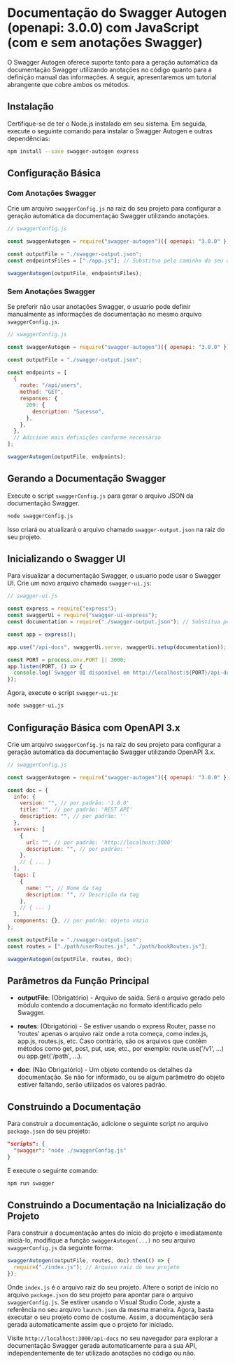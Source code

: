 # Documentação do Swagger Autogen (openapi: 3.0.0) com JavaScript (com e sem anotações Swagger)

O Swagger Autogen oferece suporte tanto para a geração automática da documentação Swagger utilizando anotações no código quanto para a definição manual das informações. A seguir, apresentaremos um tutorial abrangente que cobre ambos os métodos.

## Instalação

Certifique-se de ter o Node.js instalado em seu sistema. Em seguida, execute o seguinte comando para instalar o Swagger Autogen e outras dependências:

```bash
npm install --save swagger-autogen express
```

## Configuração Básica

### Com Anotações Swagger

Crie um arquivo `swaggerConfig.js` na raiz do seu projeto para configurar a geração automática da documentação Swagger utilizando anotações.

```javascript
// swaggerConfig.js

const swaggerAutogen = require("swagger-autogen")({ openapi: "3.0.0" });

const outputFile = "./swagger-output.json";
const endpointsFiles = ["./app.js"]; // Substitua pelo caminho do seu arquivo principal

swaggerAutogen(outputFile, endpointsFiles);
```

### Sem Anotações Swagger

Se preferir não usar anotações Swagger, o usuario pode definir manualmente as informações de documentação no mesmo arquivo `swaggerConfig.js`.

```javascript
// swaggerConfig.js

const swaggerAutogen = require("swagger-autogen")({ openapi: "3.0.0" });

const outputFile = "./swagger-output.json";

const endpoints = [
  {
    route: "/api/users",
    method: "GET",
    responses: {
      200: {
        description: "Sucesso",
      },
    },
  },
  // Adicione mais definições conforme necessário
];

swaggerAutogen(outputFile, endpoints);
```

## Gerando a Documentação Swagger

Execute o script `swaggerConfig.js` para gerar o arquivo JSON da documentação Swagger.

```bash
node swaggerConfig.js
```

Isso criará ou atualizará o arquivo chamado `swagger-output.json` na raiz do seu projeto.

## Inicializando o Swagger UI

Para visualizar a documentação Swagger, o usuario pode usar o Swagger UI. Crie um novo arquivo chamado `swagger-ui.js`:

```javascript
// swagger-ui.js

const express = require("express");
const swaggerUi = require("swagger-ui-express");
const documentation = require("./swagger-output.json"); // Substitua pelo caminho do seu arquivo de saída

const app = express();

app.use("/api-docs", swaggerUi.serve, swaggerUi.setup(documentation));

const PORT = process.env.PORT || 3000;
app.listen(PORT, () => {
  console.log(`Swagger UI disponível em http://localhost:${PORT}/api-docs`);
});
```

Agora, execute o script `swagger-ui.js`:

```bash
node swagger-ui.js
```

## Configuração Básica com OpenAPI 3.x

Crie um arquivo `swaggerConfig.js` na raiz do seu projeto para configurar a geração automática da documentação Swagger utilizando OpenAPI 3.x.

```javascript
// swaggerConfig.js

const swaggerAutogen = require("swagger-autogen")({ openapi: "3.0.0" });

const doc = {
  info: {
    version: "", // por padrão: '1.0.0'
    title: "", // por padrão: 'REST API'
    description: "", // por padrão: ''
  },
  servers: [
    {
      url: "", // por padrão: 'http://localhost:3000'
      description: "", // por padrão: ''
    },
    // { ... }
  ],
  tags: [
    {
      name: "", // Nome da tag
      description: "", // Descrição da tag
    },
    // { ... }
  ],
  components: {}, // por padrão: objeto vazio
};

const outputFile = "./swagger-output.json";
const routes = ["./path/userRoutes.js", "./path/bookRoutes.js"];

swaggerAutogen(outputFile, routes, doc);
```

## Parâmetros da Função Principal

- **outputFile**: (Obrigatório) - Arquivo de saída. Será o arquivo gerado pelo módulo contendo a documentação no formato identificado pelo Swagger.
- **routes**: (Obrigatório) - Se estiver usando o express Router, passe no 'routes' apenas o arquivo raiz onde a rota começa, como index.js, app.js, routes.js, etc. Caso contrário, são os arquivos que contêm métodos como get, post, put, use, etc., por exemplo: route.use('/v1', ...) ou app.get('/path', ...).

- **doc**: (Não Obrigatório) - Um objeto contendo os detalhes da documentação. Se não for informado, ou se algum parâmetro do objeto estiver faltando, serão utilizados os valores padrão.

## Construindo a Documentação

Para construir a documentação, adicione o seguinte script no arquivo `package.json` do seu projeto:

```json
"scripts": {
  "swagger": "node ./swaggerConfig.js"
}
```

E execute o seguinte comando:

```bash
npm run swagger
```

## Construindo a Documentação na Inicialização do Projeto

Para construir a documentação antes do início do projeto e imediatamente iniciá-lo, modifique a função `swaggerAutogen(...)` no seu arquivo `swaggerConfig.js` da seguinte forma:

```javascript
swaggerAutogen(outputFile, routes, doc).then(() => {
  require("./index.js"); // Arquivo raiz do seu projeto
});
```

Onde `index.js` é o arquivo raiz do seu projeto. Altere o script de início no arquivo `package.json` do seu projeto para apontar para o arquivo `swaggerConfig.js`. Se estiver usando o Visual Studio Code, ajuste a referência no seu arquivo `launch.json` da mesma maneira. Agora, basta executar o seu projeto como de costume. Assim, a documentação será gerada automaticamente assim que o projeto for iniciado.

Visite `http://localhost:3000/api-docs` no seu navegador para explorar a documentação Swagger gerada automaticamente para a sua API, independentemente de ter utilizado anotações no código ou não.
